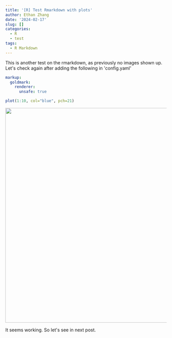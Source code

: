 ```yaml
---
title: '[R] Test Rmarkdown with plots'
author: Ethan Zhang
date: '2024-02-17'
slug: []
categories:
  - R
  - test
tags:
  - R Markdown
---
```


This is another test on the rmarkdown, as previously no images shown up.
Let's check again after adding the following in 'config.yaml'

```yaml
markup:
  goldmark:
    renderer:
      unsafe: true
```


```r
plot(1:10, col="blue", pch=21)
```

<img src="{{< blogdown/postref >}}index_files/figure-html/unnamed-chunk-1-1.png" width="672" />

It seems working. So let's see in next post.
